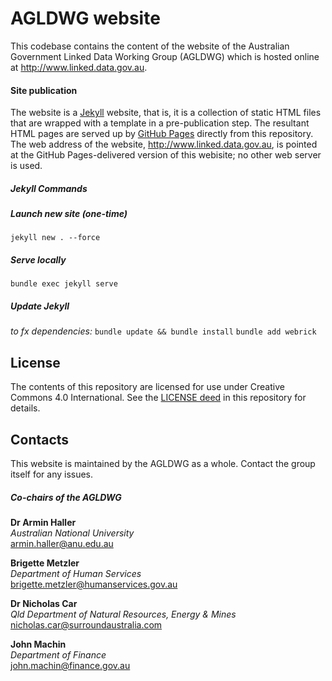 # AGLDWG website
This codebase contains the content of the website of the Australian Government Linked Data Working Group (AGLDWG) which is hosted online at <http://www.linked.data.gov.au>.

#### Site publication
The website is a [Jekyll](https://jekyllrb.com/) website, that is, it is a collection of static HTML files that are wrapped with a template in a pre-publication step. The resultant HTML pages are served up by [GitHub Pages](https://pages.github.com/) directly from this repository. The web address of the website, <http://www.linked.data.gov.au>, is pointed at the GitHub Pages-delivered version of this webisite; no other web server is used.

##### Jekyll Commands
##### Launch new site (one-time)
`jekyll new . --force`

##### Serve locally
`bundle exec jekyll serve`

##### Update Jekyll

_to fx dependencies:_
`bundle update && bundle install`
`bundle add webrick`


## License
The contents of this repository are licensed for use under Creative Commons 4.0 International. See the [LICENSE deed](LICENSE) in this repository for details.


## Contacts
This website is maintained by the AGLDWG as a whole. Contact the group itself for any issues.

##### Co-chairs of the AGLDWG

**Dr Armin Haller**  
*Australian National University*  
<armin.haller@anu.edu.au>  

**Brigette Metzler**  
*Department of Human Services*  
<brigette.metzler@humanservices.gov.au>  

**Dr Nicholas Car**  
*Qld Department of Natural Resources, Energy & Mines*  
<nicholas.car@surroundaustralia.com>  

**John Machin**  
*Department of Finance*  
<john.machin@finance.gov.au> 
